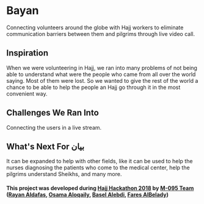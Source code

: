 # Bayan
Connecting volunteers around the globe with Hajj workers to eliminate  communication barriers between them and pilgrims through live video call.

## Inspiration
When we were volunteering in Hajj, we ran into many problems of not being able to understand what were the people who came from all over the world saying. Most of them were lost. So we wanted to give the rest of the world a chance to be able to help the people an Hajj go through it in the most convenient way.

## Challenges We Ran Into
Connecting the users in a live stream.

## What's Next For بيان
It can be expanded to help with other fields, like it can be used to help the nurses diagnosing the patients who come to the medical center, help the pilgrims understand Sheikhs, and many more.

#### This project was developed during [Hajj Hackathon 2018](https://hajjhackathon.sa/en) by [M-095 Team](https://devpost.com/software/project-g9qkmvndcery) ([Rayan Aldafas](https://github.com/iRayan7), [Osama Aloqaily](https://github.com/o-aloqaily), [Basel Alebdi](https://github.com/BaselAlebdi), [Fares AlBelady](https://github.com/Faares))